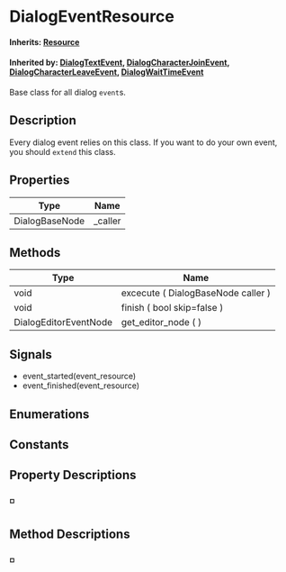 # DialogEventResource
#### **Inherits:** [Resource]()
#### **Inherited by:** [DialogTextEvent](), [DialogCharacterJoinEvent](), [DialogCharacterLeaveEvent](), [DialogWaitTimeEvent]()

Base class for all dialog `event`s.

## Description
Every dialog event relies on this class. If you want to do your own event, you should `extend` this class.
## Properties
Type|Name
---|---
DialogBaseNode|_caller
## Methods
Type|Name
---|---
void|excecute ( DialogBaseNode caller )
void|finish ( bool skip=false )
DialogEditorEventNode|get_editor_node ( )
## Signals
- event_started(event_resource)
- event_finished(event_resource)
## Enumerations
## Constants
## Property Descriptions
### ◽ 
## Method Descriptions
### ◽ 